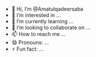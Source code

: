 - 👋 Hi, I’m @Amatulqadeersaba
- 👀 I’m interested in ...
- 🌱 I’m currently learning ...
- 💞️ I’m looking to collaborate on ...
- 📫 How to reach me ...
- 😄 Pronouns: ...
- ⚡ Fun fact: ...

<!---
Amatulqadeersaba/Amatulqadeersaba is a ✨ special ✨ repository because its `README.md` (this file) appears on your GitHub profile.
You can click the Preview link to take a look at your changes.
--->
